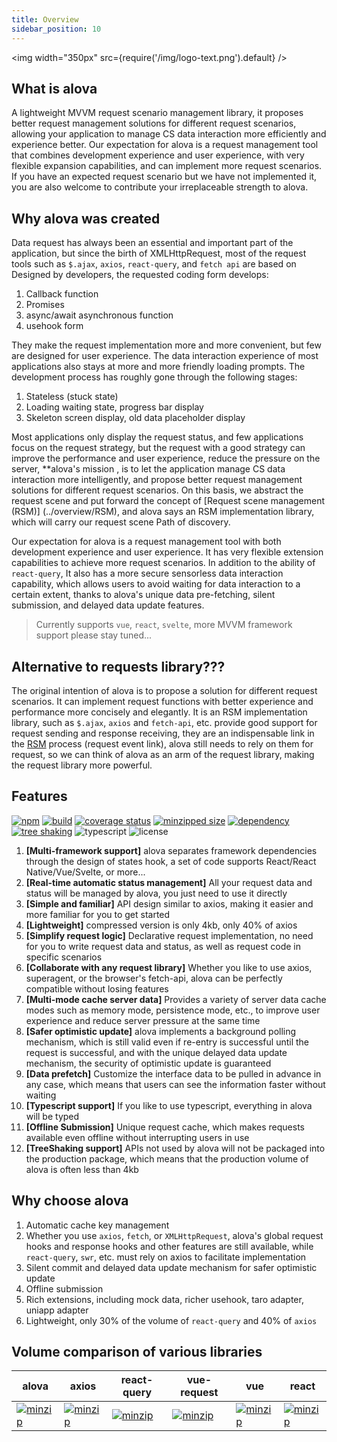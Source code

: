 ```yaml
---
title: Overview
sidebar_position: 10
---
```


<img width="350px" src={require('/img/logo-text.png').default} />

## What is alova
A lightweight MVVM request scenario management library, it proposes better request management solutions for different request scenarios, allowing your application to manage CS data interaction more efficiently and experience better. Our expectation for alova is a request management tool that combines development experience and user experience, with very flexible expansion capabilities, and can implement more request scenarios. If you have an expected request scenario but we have not implemented it, you are also welcome to contribute your irreplaceable strength to alova.

## Why alova was created
Data request has always been an essential and important part of the application, but since the birth of XMLHttpRequest, most of the request tools such as `$.ajax`, `axios`, `react-query`, and `fetch api` are based on Designed by developers, the requested coding form develops:
1. Callback function
2. Promises
3. async/await asynchronous function
4. usehook form

They make the request implementation more and more convenient, but few are designed for user experience. The data interaction experience of most applications also stays at more and more friendly loading prompts. The development process has roughly gone through the following stages:
1. Stateless (stuck state)
2. Loading waiting state, progress bar display
3. Skeleton screen display, old data placeholder display

Most applications only display the request status, and few applications focus on the request strategy, but the request with a good strategy can improve the performance and user experience, reduce the pressure on the server, **alova's mission , is to let the application manage CS data interaction more intelligently, and propose better request management solutions for different request scenarios. On this basis, we abstract the request scene and put forward the concept of [Request scene management (RSM)] (../overview/RSM), and alova says an RSM implementation library, which will carry our request scene Path of discovery.

Our expectation for alova is a request management tool with both development experience and user experience. It has very flexible extension capabilities to achieve more request scenarios. In addition to the ability of `react-query`, It also has a more secure sensorless data interaction capability, which allows users to avoid waiting for data interaction to a certain extent, thanks to alova's unique data pre-fetching, silent submission, and delayed data update features.

> Currently supports `vue`, `react`, `svelte`, more MVVM framework support please stay tuned...

## Alternative to requests library???

The original intention of alova is to propose a solution for different request scenarios. It can implement request functions with better experience and performance more concisely and elegantly. It is an RSM implementation library, such as `$.ajax`, `axios` and `fetch-api`, etc. provide good support for request sending and response receiving, they are an indispensable link in the [RSM](./RSM) process (request event link), alova still needs to rely on them for request, so we can think of alova as an arm of the request library, making the request library more powerful.

## Features

[![npm](https://img.shields.io/npm/v/alova)](https://www.npmjs.com/package/alova)
[![build](https://github.com/alovajs/alova/actions/workflows/main.yml/badge.svg?branch=main)](https://github.com/alovajs/alova/actions/workflows/main.yml)
[![coverage status](https://coveralls.io/repos/github/alovajs/alova/badge.svg?branch=main)](https://coveralls.io/github/alovajs/alova?branch=main)
[![minzipped size](https://badgen.net/bundlephobia/minzip/alova)](https://bundlephobia.com/package/alova)
[![dependency](https://badgen.net/bundlephobia/dependency-count/alova)](https://bundlephobia.com/package/alova)
[![tree shaking](https://badgen.net/bundlephobia/tree-shaking/alova)](https://bundlephobia.com/package/alova)
![typescript](https://badgen.net/badge/icon/typescript?icon=typescript&label)
![license](https://img.shields.io/badge/license-MIT-blue.svg)

1. **[Multi-framework support]** alova separates framework dependencies through the design of states hook, a set of code supports React/React Native/Vue/Svelte, or more...
2. **[Real-time automatic status management]** All your request data and status will be managed by alova, you just need to use it directly
3. **[Simple and familiar]** API design similar to axios, making it easier and more familiar for you to get started
4. **[Lightweight]** compressed version is only 4kb, only 40% of axios
5. **[Simplify request logic]** Declarative request implementation, no need for you to write request data and status, as well as request code in specific scenarios
6. **[Collaborate with any request library]** Whether you like to use axios, superagent, or the browser's fetch-api, alova can be perfectly compatible without losing features
7. **[Multi-mode cache server data]** Provides a variety of server data cache modes such as memory mode, persistence mode, etc., to improve user experience and reduce server pressure at the same time
8. **[Safer optimistic update]** alova implements a background polling mechanism, which is still valid even if re-entry is successful until the request is successful, and with the unique delayed data update mechanism, the security of optimistic update is guaranteed
9. **[Data prefetch]** Customize the interface data to be pulled in advance in any case, which means that users can see the information faster without waiting
10. **[Typescript support]** If you like to use typescript, everything in alova will be typed
11. **[Offline Submission]** Unique request cache, which makes requests available even offline without interrupting users in use
12. **[TreeShaking support]** APIs not used by alova will not be packaged into the production package, which means that the production volume of alova is often less than 4kb


## Why choose alova
1. Automatic cache key management
2. Whether you use `axios`, `fetch`, or `XMLHttpRequest`, alova's global request hooks and response hooks and other features are still available, while `react-query`, `swr`, etc. must rely on axios to facilitate implementation
3. Silent commit and delayed data update mechanism for safer optimistic update
4. Offline submission
5. Rich extensions, including mock data, richer usehook, taro adapter, uniapp adapter
6. Lightweight, only 30% of the volume of `react-query` and 40% of `axios`

## Volume comparison of various libraries

| alova | axios | react-query | vue-request | vue | react |
| ---- | ---- | ---- | ---- | ---- | ---- |
| [![minzip](https://badgen.net/bundlephobia/minzip/alova)](https://bundlephobia.com/package/alova) | [![minzip](https://badgen.net/bundlephobia/minzip/axios)](https://bundlephobia.com/package/axios) | [![minzip](https://badgen.net/bundlephobia/minzip/react-query)](https://bundlephobia.com/package/react-query) | [![minzip](https://badgen.net/bundlephobia/minzip/vue-request)](https://bundlephobia.com/package/vue-request) | [![minzip](https://badgen.net/bundlephobia/minzip/vue)](https://bundlephobia.com/package/vue) | [![minzip](https://badgen.net/bundlephobia/minzip/react-dom)](https://bundlephobia.com/package/react-dom) |